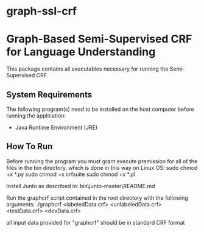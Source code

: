 graph-ssl-crf
=============

# Graph-Based Semi-Supervised CRF for Language Understanding

This package contains all executables necessary for running the Semi-Supervised CRF.

## System Requirements

The following program(s) need to be installed on the host computer before running the application:
- Java Runtime Environment (JRE)

## How To Run
Before running the program you must grant execute premission for all of 
the files in the bin directory, which is done in this way on Linux OS:
sudo chmod +x *.py
sudo chmod +x crfsuite
sudo chmod +x *.pl

Install Junto as described in:
bin\junto-master\README.md

Run the graphcrf script contained in the root directory with the following arguments:
./graphcrf <labeledData.crf> <unlabeledData.crf> <testData.crf> <devData.crf>

all input data provided for "graphcrf" should be in standard CRF format
